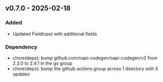 ## v0.7.0 - 2025-02-18
### Added
* Updated FieldInput with additional fields
### Dependency
* chore(deps): bump github.com/oapi-codegen/oapi-codegen/v2 from 2.3.0 to 2.4.1 in the go group
* chore(deps): bump the github-actions group across 1 directory with 5 updates
